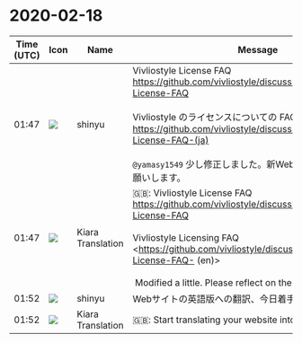 # 2020-02-18

|Time (UTC)|Icon|Name|Message|
|---|---|---|---|
|01:47|![](https://avatars.slack-edge.com/2018-04-27/354445776386_e258f5ed5ba887b08668_72.jpg)|shinyu|Vivliostyle License FAQ<br><https://github.com/vivliostyle/discussion/wiki/Vivliostyle-License-FAQ><br><br>Vivliostyle のライセンスについての FAQ<br><https://github.com/vivliostyle/discussion/wiki/Vivliostyle-License-FAQ-(ja)><br><br>`@yamasy1549` 少し修正しました。新Webサイトへの反映をお願いします。|
|01:47|![](https://avatars.slack-edge.com/2019-08-21/732685848020_f3f20736795184660348_72.png)|Kiara Translation|🇬🇧: Vivliostyle License FAQ<br><https://github.com/vivliostyle/discussion/wiki/Vivliostyle-License-FAQ><br><br>Vivliostyle Licensing FAQ<br><https://github.com/vivliostyle/discussion/wiki/Vivliostyle-License-FAQ- (en)><br><br> Modified a little. Please reflect on the new website.|
|01:52|![](https://avatars.slack-edge.com/2018-04-27/354445776386_e258f5ed5ba887b08668_72.jpg)|shinyu|Webサイトの英語版への翻訳、今日着手します|
|01:52|![](https://avatars.slack-edge.com/2019-08-21/732685848020_f3f20736795184660348_72.png)|Kiara Translation|🇬🇧: Start translating your website into English today|
